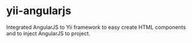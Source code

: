 yii-angularjs
=============

Integrated AngularJS to Yii framework to easy create HTML components and to inject AngularJS to project.
